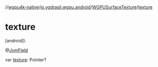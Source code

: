 //[wgpu4k-native](../../../index.md)/[io.ygdrasil.wgpu.android](../index.md)/[WGPUSurfaceTexture](index.md)/[texture](texture.md)

# texture

[android]\

@[JvmField](https://kotlinlang.org/api/core/kotlin-stdlib/kotlin.jvm/-jvm-field/index.html)

var [texture](texture.md): Pointer?